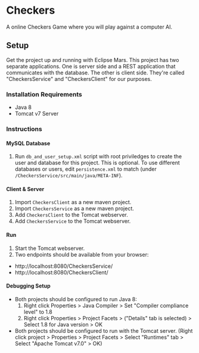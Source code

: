 # Checkers

A online Checkers Game where you will play against a computer AI.

## Setup

Get the project up and running with Eclipse Mars. This project has two separate
applications. One is server side and a REST application that communicates with
the database. The other is client side. They're called "CheckersService" and
"CheckersClient" for our purposes.

### Installation Requirements

* Java 8
* Tomcat v7 Server

### Instructions

#### MySQL Database

1. Run `db_and_user_setup.xml` script with root priviledges to create the user
 and database for this project. This is optional. To use different databases or
 users, edit `persistence.xml` to match (under
 `/CheckersService/src/main/java/META-INF`).

#### Client & Server

1. Import `CheckersClient` as a new maven project.
2. Import `CheckersService` as a new maven project.
3. Add `CheckersClient` to the Tomcat webserver.
4. Add `CheckersService` to the Tomcat webserver.

#### Run

1. Start the Tomcat webserver.
2. Two endpoints should be available from your browser:
  * http://localhost:8080/CheckersService/
  * http://localhost:8080/CheckersClient/

#### Debugging Setup

* Both projects should be configured to run Java 8:
  1. Right click Properties > Java Compiler > Set "Compiler compliance level" to
   1.8
  2. Right click Properties > Project Facets > ("Details" tab is selected) >
   Select 1.8 for Java version > OK
* Both projects should be configured to run with the Tomcat server. (Right
 click project > Properties > Project Facets > Select "Runtimes" tab >
 Select "Apache Tomcat v7.0" > OK)
